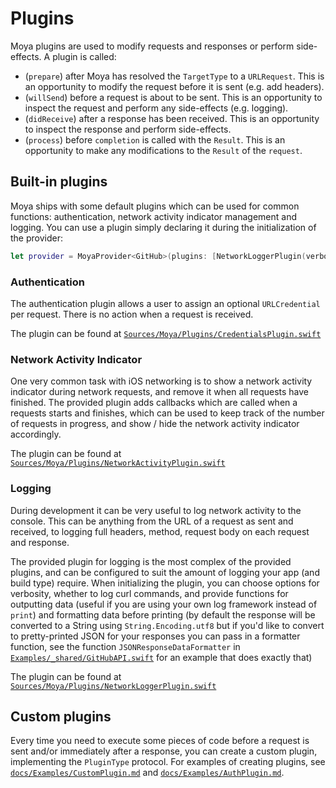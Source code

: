 # Plugins

Moya plugins are used to modify requests and responses or perform side-effects.
A plugin is called:
- (`prepare`) after Moya has resolved the `TargetType` to a `URLRequest`.
  This is an opportunity to modify the request before it is sent (e.g. add
  headers).
- (`willSend`) before a request is about to be sent. This is an
  opportunity to inspect the request and perform any side-effects (e.g. logging).
- (`didReceive`) after a response has been received. This is an
  opportunity to inspect the response and perform side-effects.
- (`process`) before `completion` is called with the `Result`. This is
  an opportunity to make any modifications to the `Result` of the `request`.

## Built-in plugins
Moya ships with some default plugins which can be used for common functions: authentication, network activity indicator management and logging.
You can use a plugin simply declaring it during the initialization of the provider:

```swift
let provider = MoyaProvider<GitHub>(plugins: [NetworkLoggerPlugin(verbose: true)])
```

### Authentication
The authentication plugin allows a user to assign an optional `URLCredential` per request. There is no action when a request is received.

The plugin can be found at [`Sources/Moya/Plugins/CredentialsPlugin.swift`](../Sources/Moya/Plugins/CredentialsPlugin.swift)

### Network Activity Indicator
One very common task with iOS networking is to show a network activity indicator during network requests, and remove it when all requests have finished. The provided plugin adds callbacks which are called when a requests starts and finishes, which can be used to keep track of the number of requests in progress, and show / hide the network activity indicator accordingly.

The plugin can be found at [`Sources/Moya/Plugins/NetworkActivityPlugin.swift`](../Sources/Moya/Plugins/NetworkActivityPlugin.swift)

### Logging
During development it can be very useful to log network activity to the console. This can be anything from the URL of a request as sent and received, to logging full headers, method, request body on each request and response.

The provided plugin for logging is the most complex of the provided plugins, and can be configured to suit the amount of logging your app (and build type) require. When initializing the plugin, you can choose options for verbosity, whether to log curl commands, and provide functions for outputting data (useful if you are using your own log framework instead of `print`) and formatting data before printing (by default the response will be converted to a String using `String.Encoding.utf8` but if you'd like to convert to pretty-printed JSON for your responses you can pass in a formatter function, see the function `JSONResponseDataFormatter` in [`Examples/_shared/GitHubAPI.swift`](../Examples/_shared/GitHubAPI.swift) for an example that does exactly that)

The plugin can be found at [`Sources/Moya/Plugins/NetworkLoggerPlugin.swift`](../Sources/Moya/Plugins/NetworkLoggerPlugin.swift)

## Custom plugins

Every time you need to execute some pieces of code before a request is sent and/or immediately after a response, you can create a custom plugin, implementing the `PluginType` protocol.
For examples of creating plugins, see [`docs/Examples/CustomPlugin.md`](Examples/CustomPlugin.md) and [`docs/Examples/AuthPlugin.md`](Examples/AuthPlugin.md).
